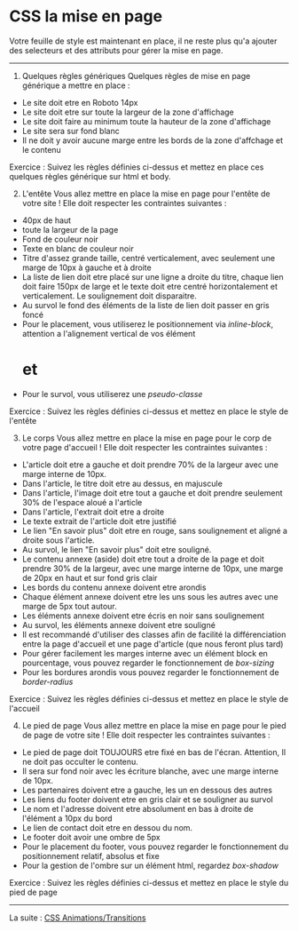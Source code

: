 # CSS la mise en page
Votre feuille de style est maintenant en place, il ne reste plus qu'a ajouter des selecteurs et des attributs pour gérer la mise en page.

---
1. Quelques règles génériques
Quelques règles de mise en page générique a mettre en place :

* Le site doit etre en Roboto 14px
* Le site doit etre sur toute la largeur de la zone d'affichage
* Le site doit faire au minimum toute la hauteur de la zone d'affichage
* Le site sera sur fond blanc
* Il ne doit y avoir aucune marge entre les bords de la zone d'affchage et le contenu

Exercice : Suivez les règles définies ci-dessus et mettez en place ces quelques règles générique sur html et body.

2. L'entête
Vous allez mettre en place la mise en page pour l'entête de votre site ! Elle doit respecter les contraintes suivantes :

* 40px de haut
* toute la largeur de la page
* Fond de couleur noir
* Texte en blanc de couleur noir
* Titre d'assez grande taille, centré verticalement, avec seulement une marge de 10px à gauche et à droite
* La liste de lien doit etre placé sur une ligne a droite du titre, chaque lien doit faire 150px de large et le texte doit etre centré horizontalement et verticalement. Le soulignement doit disparaitre.
* Au survol le fond des éléments de la liste de lien doit passer en gris foncé
* Pour le placement, vous utiliserez le positionnement via _inline-block_, attention a l'alignement vertical de vos élément <h1> et <nav>
* Pour le survol, vous utiliserez une _pseudo-classe_

Exercice : Suivez les règles définies ci-dessus et mettez en place le style de l'entête

3. Le corps
Vous allez mettre en place la mise en page pour le corp de votre page d'accueil ! Elle doit respecter les contraintes suivantes :

* L'article doit etre a gauche et doit prendre 70% de la largeur avec une marge interne de 10px.
* Dans l'article, le titre doit etre au dessus, en majuscule
* Dans l'article, l'image doit etre tout a gauche et doit prendre seulement 30% de l'espace aloué a l'article
* Dans l'article, l'extrait doit etre a droite
* Le texte extrait de l'article doit etre justifié
* Le lien "En savoir plus" doit etre en rouge, sans soulignement et aligné a droite sous l'article.
* Au survol, le lien "En savoir plus" doit etre souligné.
* Le contenu annexe (aside) doit etre tout a droite de la page et doit prendre 30% de la largeur, avec une marge interne de 10px, une marge de 20px en haut et sur fond gris clair
* Les bords du contenu annexe doivent etre arondis
* Chaque élément annexe doivent etre les uns sous les autres avec une marge de 5px tout autour.
* Les éléments annexe doivent etre écris en noir sans soulignement
* Au survol, les éléments annexe doivent etre souligné
* Il est recommandé d'utiliser des classes afin de facilité la différenciation entre la page d'accueil et une page d'article (que nous feront plus tard)
* Pour gérer facilement les marges interne avec un élément block en pourcentage, vous pouvez regarder le fonctionnement de _box-sizing_
* Pour les bordures arondis vous pouvez regarder le fonctionnement de _border-radius_

Exercice : Suivez les règles définies ci-dessus et mettez en place le style de l'accueil

4. Le pied de page
Vous allez mettre en place la mise en page pour le pied de page de votre site ! Elle doit respecter les contraintes suivantes :

* Le pied de page doit TOUJOURS etre fixé en bas de l'écran. Attention, Il ne doit pas occulter le contenu.
* Il sera sur fond noir avec les écriture blanche, avec une marge interne de 10px.
* Les partenaires doivent etre a gauche, les un en dessous des autres
* Les liens du footer doivent etre en gris clair et se souligner au survol
* Le nom et l'adresse doivent etre absolument en bas à droite de l'élément a 10px du bord
* Le lien de contact doit etre en dessou du nom.
* Le footer doit avoir une ombre de 5px
* Pour le placement du footer, vous pouvez regarder le fonctionnement du positionnement relatif, absolus et fixe
* Pour la gestion de l'ombre sur un élément html, regardez _box-shadow_

Exercice : Suivez les règles définies ci-dessus et mettez en place le style du pied de page

---
La suite : [CSS Animations/Transitions](https://github.com/simplon-roanne/front-end-prairie/tree/master/ex5)